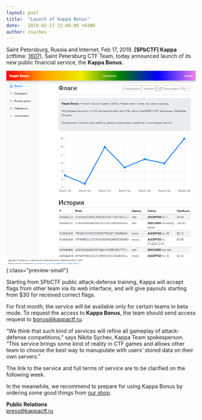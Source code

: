```yaml
---
layout: post
title:  "Launch of Kappa Bonus"
date:   2019-02-17 22:00:00 +0300
author: nsychev
---
```


Saint Petersburg, Russia and Internet, Feb 17, 2019. **[SPbCTF] Kappa** (ctftime: [1607][ctftime]), Saint Petersburg CTF Team, today announced launch of its new public financial service, the **Kappa Bonus**.

![Kappa Bonus Preview](/assets/img/2019/02/bonus.png){:class="preview-small"}

Starting from SPbCTF public attack-defense training, Kappa will accept flags from other team via its web interface, and will give payouts starting from $30 for received correct flags.

For first month, the service will be available only for certain teams in beta mode. To request the access to **Kappa Bonus**, the team should send access request to bonus@kappactf.ru.

“We think that such kind of services will refine all gameplay of attack-defense competitions,” says Nikita Sychev, Kappa Team spokesperson. “This service brings some kind of reality in CTF games and allows other team to choose the best way to manupulate with users’ stored data on their own servers.”

The link to the service and full terms of service are to be clarified on the following week.

In the meanwhile, we recommend to prepare for using Kappa Bonus by ordering some good things from [our shop][shop].

**Public Relations**<br>
press@kappactf.ru


[ctftime]: https://ctftime.org/team/1607
[shop]: https://kappactf.ru/shop/

